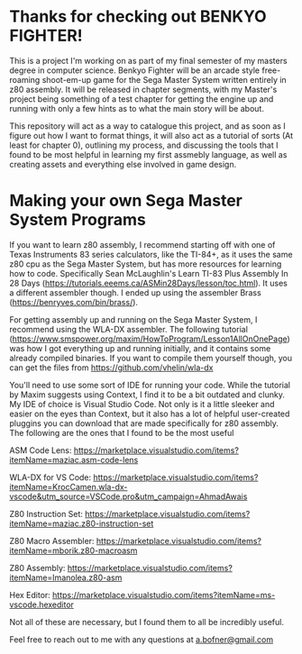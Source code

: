 # Thanks for checking out BENKYO FIGHTER! 

This is a project I'm working on as part of my final semester of my masters degree in computer science. Benkyo Fighter will be an arcade style free-roaming shoot-em-up game for the Sega Master System written entirely in z80 assembly. It will be released in chapter segments, with my Master's project being something of a test chapter for getting the engine up and running with only a few hints as to what the main story will be about.

This repository will act as a way to catalogue this project, and as soon as I figure out how I want to format things, it will also act as a tutorial of sorts (At least for chapter 0), outlining my process, and discussing the tools that I found to be most helpful in learning my first assmebly language, as well as creating assets and everything else involved in game design.

# Making your own Sega Master System Programs

If you want to learn z80 assembly, I recommend starting off with one of Texas Instruments 83 series calculators, like the TI-84+, as it uses the same z80 cpu as the Sega Master System, but has more resources for learning how to code. Specifically Sean McLaughlin's Learn TI-83 Plus Assembly In 28 Days (https://tutorials.eeems.ca/ASMin28Days/lesson/toc.html). It uses a different assembler though. I ended up using the assembler Brass (https://benryves.com/bin/brass/).

For getting assembly up and running on the Sega Master System, I recommend using the WLA-DX assembler. The following tutorial (https://www.smspower.org/maxim/HowToProgram/Lesson1AllOnOnePage) was how I got everything up and running initially, and it contains some already compiled binaries. If you want to compile them yourself though, you can get the files from https://github.com/vhelin/wla-dx

You'll need to use some sort of IDE for running your code. While the tutorial by Maxim suggests using Context, I find it to be a bit outdated and clunky. My IDE of choice is Visual Studio Code. Not only is it a little sleeker and easier on the eyes than Context, but it also has a lot of helpful user-created pluggins you can download that are made specifically for z80 assembly. The following are the ones that I found to be the most useful 

ASM Code Lens: https://marketplace.visualstudio.com/items?itemName=maziac.asm-code-lens 

WLA-DX for VS Code: https://marketplace.visualstudio.com/items?itemName=KrocCamen.wla-dx-vscode&utm_source=VSCode.pro&utm_campaign=AhmadAwais

Z80 Instruction Set: https://marketplace.visualstudio.com/items?itemName=maziac.z80-instruction-set

Z80 Macro Assembler: https://marketplace.visualstudio.com/items?itemName=mborik.z80-macroasm

Z80 Assembly: https://marketplace.visualstudio.com/items?itemName=Imanolea.z80-asm

Hex Editor: https://marketplace.visualstudio.com/items?itemName=ms-vscode.hexeditor

Not all of these are necessary, but I found them to all be incredibly useful. 


Feel free to reach out to me with any questions at a.bofner@gmail.com
